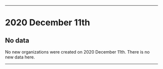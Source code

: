 
***

# 2020 December 11th

## No data

No new organizations were created on 2020 December 11th. There is no new data here.

***
